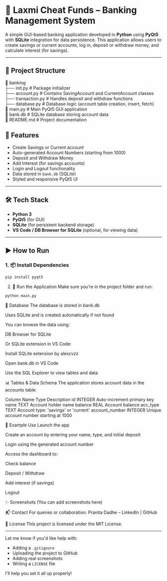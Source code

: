 # 🏦 Laxmi Cheat Funds – Banking Management System

A simple GUI-based banking application developed in **Python** using **PyQt5** with **SQLite** integration for data persistence.
This application allows users to create savings or current accounts, log in, deposit or withdraw money, and calculate interest (for savings).

---

## 📁 Project Structure

📂 banking  
├── init.py # Package initializer  
├── account.py # Contains SavingAccount and CurrentAccount classes  
├── transaction.py # Handles deposit and withdraw functions  
├── database.py # Database logic (account table creation, insert, fetch)  
📄 main.py # Main PyQt5 GUI application  
📄 bank.db # SQLite database storing account data  
📄 README.md # Project documentation  


## 🚀 Features

- Create Savings or Current account
- Auto-generated Account Numbers (starting from 1000)
- Deposit and Withdraw Money
- Add Interest (for savings accounts)
- Login and Logout functionality
- Data stored in `bank.db` (SQLite)
- Styled and responsive PyQt5 UI

---

## 🛠️ Tech Stack

- **Python 3**
- **PyQt5** (for GUI)
- **SQLite** (for persistent backend storage)
- **VS Code / DB Browser for SQLite** (optional, for viewing data)

---

## ▶️ How to Run

### 1. 📦 Install Dependencies

```bash
pip install pyqt5
```
2. 🏁 Run the Application
Make sure you’re in the project folder and run:
```bash
python main.py
```

💾 Database
The database is stored in bank.db

Uses SQLite and is created automatically if not found

You can browse the data using:

DB Browser for SQLite

Or SQLite extension in VS Code:

Install SQLite extension by alexcvzz

Open bank.db in VS Code

Use the SQL Explorer to view tables and data

📊 Tables & Data Schema
The application stores account data in the accounts table:

Column Name	Type	Description
id	INTEGER	Auto-increment primary key
name	TEXT	Account holder name
balance	REAL	Account balance
acc_type	TEXT	Account type: 'savings' or 'current'
account_number	INTEGER	Unique account number starting at 1000

📌 Example Use
Launch the app

Create an account by entering your name, type, and initial deposit

Login using the generated account number

Access the dashboard to:

Check balance

Deposit / Withdraw

Add interest (if savings)

Logout

✨ Screenshots
(You can add screenshots here)

📬 Contact
For queries or collaboration:
Pranita Dadhe – LinkedIn | GitHub

📄 License
This project is licensed under the MIT License.

---

Let me know if you'd like help with:
- Adding a `.gitignore`
- Uploading the project to GitHub
- Adding real screenshots
- Writing a `LICENSE` file

I'll help you set it all up properly!







